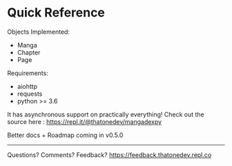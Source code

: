 # Quick Reference

Objects Implemented:
- Manga
- Chapter
- Page

Requirements:
- aiohttp
- requests
- python >= 3.6

It has asynchronous support on practically everything! Check out the source here : https://repl.it/@thatonedev/mangadexpy

Better docs + Roadmap coming in v0.5.0

---

Questions? Comments? Feedback?
https://feedback.thatonedev.repl.co